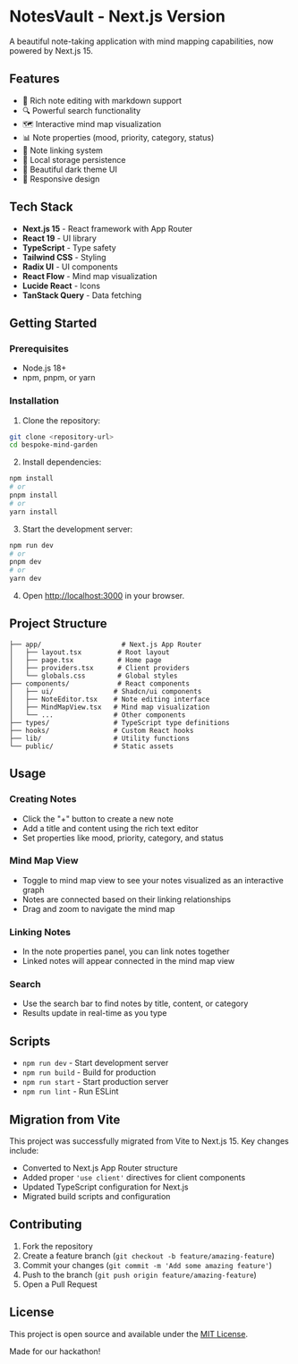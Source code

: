 # NotesVault - Next.js Version

A beautiful note-taking application with mind mapping capabilities, now powered by Next.js 15.

## Features

- 📝 Rich note editing with markdown support
- 🔍 Powerful search functionality
- 🗺️ Interactive mind map visualization
- 📊 Note properties (mood, priority, category, status)
- 🔗 Note linking system
- 💾 Local storage persistence
- 🎨 Beautiful dark theme UI
- 📱 Responsive design

## Tech Stack

- **Next.js 15** - React framework with App Router
- **React 19** - UI library
- **TypeScript** - Type safety
- **Tailwind CSS** - Styling
- **Radix UI** - UI components
- **React Flow** - Mind map visualization
- **Lucide React** - Icons
- **TanStack Query** - Data fetching

## Getting Started

### Prerequisites

- Node.js 18+
- npm, pnpm, or yarn

### Installation

1. Clone the repository:

```bash
git clone <repository-url>
cd bespoke-mind-garden
```

2. Install dependencies:

```bash
npm install
# or
pnpm install
# or
yarn install
```

3. Start the development server:

```bash
npm run dev
# or
pnpm dev
# or
yarn dev
```

4. Open [http://localhost:3000](http://localhost:3000) in your browser.

## Project Structure

```
├── app/                    # Next.js App Router
│   ├── layout.tsx         # Root layout
│   ├── page.tsx           # Home page
│   ├── providers.tsx      # Client providers
│   └── globals.css        # Global styles
├── components/            # React components
│   ├── ui/               # Shadcn/ui components
│   ├── NoteEditor.tsx    # Note editing interface
│   ├── MindMapView.tsx   # Mind map visualization
│   └── ...               # Other components
├── types/                # TypeScript type definitions
├── hooks/                # Custom React hooks
├── lib/                  # Utility functions
└── public/               # Static assets
```

## Usage

### Creating Notes

- Click the "+" button to create a new note
- Add a title and content using the rich text editor
- Set properties like mood, priority, category, and status

### Mind Map View

- Toggle to mind map view to see your notes visualized as an interactive graph
- Notes are connected based on their linking relationships
- Drag and zoom to navigate the mind map

### Linking Notes

- In the note properties panel, you can link notes together
- Linked notes will appear connected in the mind map view

### Search

- Use the search bar to find notes by title, content, or category
- Results update in real-time as you type

## Scripts

- `npm run dev` - Start development server
- `npm run build` - Build for production
- `npm run start` - Start production server
- `npm run lint` - Run ESLint

## Migration from Vite

This project was successfully migrated from Vite to Next.js 15. Key changes include:

- Converted to Next.js App Router structure
- Added proper `'use client'` directives for client components
- Updated TypeScript configuration for Next.js
- Migrated build scripts and configuration

## Contributing

1. Fork the repository
2. Create a feature branch (`git checkout -b feature/amazing-feature`)
3. Commit your changes (`git commit -m 'Add some amazing feature'`)
4. Push to the branch (`git push origin feature/amazing-feature`)
5. Open a Pull Request

## License

This project is open source and available under the [MIT License](LICENSE).

Made for our hackathon!
